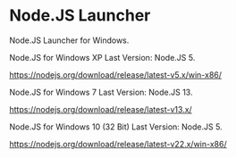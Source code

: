 # Node.JS Launcher

Node.JS Launcher for Windows.

Node.JS for Windows XP Last Version: Node.JS 5.

https://nodejs.org/download/release/latest-v5.x/win-x86/

Node.JS for Windows 7 Last Version: Node.JS 13.

https://nodejs.org/download/release/latest-v13.x/

Node.JS for Windows 10 (32 Bit) Last Version: Node.JS 5.

https://nodejs.org/download/release/latest-v22.x/win-x86/

